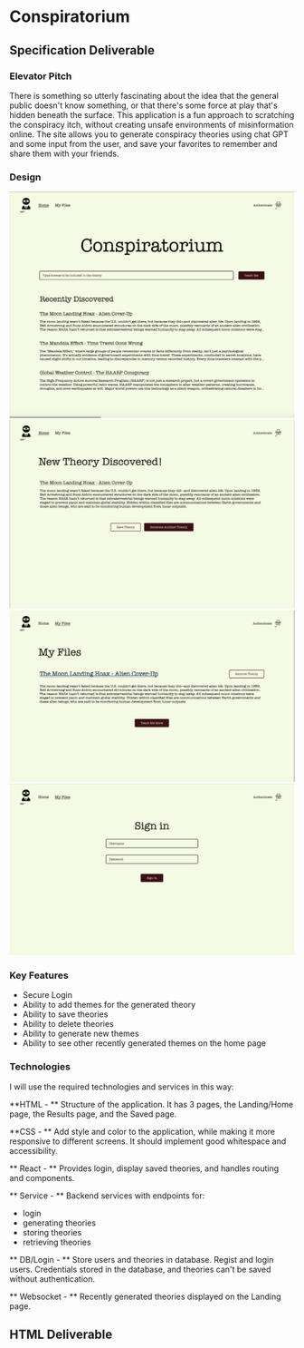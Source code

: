 # Conspiratorium

## Specification Deliverable

### Elevator Pitch

There is something so utterly fascinating about the idea that the general public doesn't know something, or that there's some force at play that's hidden beneath the surface. This application is a fun approach to scratching the conspiracy itch, without creating unsafe environments of misinformation online. The site allows you to generate conspiracy theories using chat GPT and some input from the user, and save your favorites to remember and share them with your friends.

### Design
![Home Screen Design Image](/Images/Design%20Screenshots/Home_Screen.png)
![Generated Theory Screen Design Image](/Images/Design%20Screenshots/New_Theory.png)
![Saved Theories Screen Design Image](/Images/Design%20Screenshots/Saved_Theories.png)
![Sign In Screen Design Image](/Images/Design%20Screenshots/Sign_in.png)

### Key Features

* Secure Login
* Ability to add themes for the generated theory
* Ability to save theories
* Ability to delete theories
* Ability to generate new themes
* Ability to see other recently generated themes on the home page

### Technologies

I will use the required technologies and services in this way: 

**HTML - ** Structure of the application. It has 3 pages, the Landing/Home page, the Results page, and the Saved page. 

**CSS - ** Add style and color to the application, while making it more responsive to different screens. It should implement good whitespace and accessibility.

** React - ** Provides login, display saved theories, and handles routing and components.

** Service - ** Backend services with endpoints for: 
* login
* generating theories
* storing theories
* retrieving theories
 
** DB/Login - ** Store users and theories in database. Regist and login users. Credentials stored in the database, and theories can't be saved without authentication.

** Websocket - ** Recently generated theories displayed on the Landing page.


## HTML Deliverable
